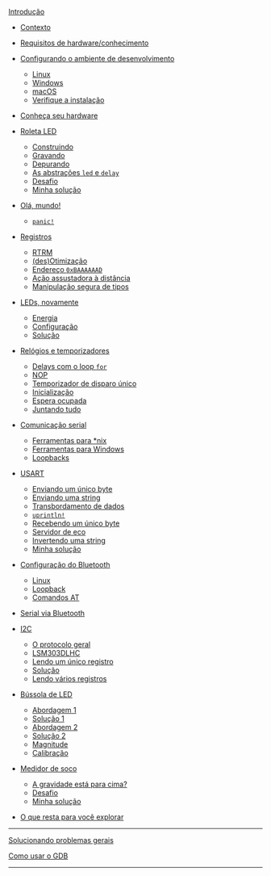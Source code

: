 [Introdução](README.md)

- [Contexto](01-background/README.md)

- [Requisitos de hardware/conhecimento](02-requirements/README.md)

- [Configurando o ambiente de desenvolvimento](03-setup/README.md)
  - [Linux](03-setup/linux.md)
  - [Windows](03-setup/windows.md)
  - [macOS](03-setup/macos.md)
  - [Verifique a instalação](03-setup/verify.md)

- [Conheça seu hardware](04-meet-your-hardware/README.md)

- [Roleta LED](05-led-roulette/README.md)
  - [Construindo](05-led-roulette/build-it.md)
  - [Gravando](05-led-roulette/flash-it.md)
  - [Depurando](05-led-roulette/debug-it.md)
  - [As abstrações `led` e `delay`](05-led-roulette/the-led-and-delay-abstractions.md)
  - [Desafio](05-led-roulette/the-challenge.md)
  - [Minha solução](05-led-roulette/my-solution.md)

- [Olá, mundo!](06-hello-world/README.md)
  - [`panic!`](06-hello-world/panic.md)

- [Registros](07-registers/README.md)
  - [RTRM](07-registers/rtrm.md)
  - [(des)Otimização](07-registers/optimization.md)
  - [Endereço `0xBAAAAAAD`](07-registers/bad-address.md)
  - [Ação assustadora à distância](07-registers/spooky-action-at-a-distance.md)
  - [Manipulação segura de tipos](07-registers/type-safe-manipulation.md)

- [LEDs, novamente](08-leds-again/README.md)
  - [Energia](08-leds-again/power.md)
  - [Configuração](08-leds-again/configuration.md)
  - [Solução](08-leds-again/the-solution.md)

- [Relógios e temporizadores](09-clocks-and-timers/README.md)
  - [Delays com o loop `for`](09-clocks-and-timers/for-loop-delays.md)
  - [NOP](09-clocks-and-timers/nop.md)
  - [Temporizador de disparo único](09-clocks-and-timers/one-shot-timer.md)
  - [Inicialização](09-clocks-and-timers/initialization.md)
  - [Espera ocupada](09-clocks-and-timers/busy-waiting.md)
  - [Juntando tudo](09-clocks-and-timers/putting-it-all-together.md)

- [Comunicação serial](10-serial-communication/README.md)
  - [Ferramentas para \*nix](10-serial-communication/nix-tooling.md)
  - [Ferramentas para Windows](10-serial-communication/windows-tooling.md)
  - [Loopbacks](10-serial-communication/loopbacks.md)

- [USART](11-usart/README.md)
  - [Enviando um único byte](11-usart/send-a-single-byte.md)
  - [Enviando uma string](11-usart/send-a-string.md)
  - [Transbordamento de dados](11-usart/buffer-overrun.md)
  - [`uprintln!`](11-usart/uprintln.md)
  - [Recebendo um único byte](11-usart/receive-a-single-byte.md)
  - [Servidor de eco](11-usart/echo-server.md)
  - [Invertendo uma string](11-usart/reverse-a-string.md)
  - [Minha solução](11-usart/my-solution.md)

- [Configuração do Bluetooth](12-bluetooth-setup/README.md)
  - [Linux](12-bluetooth-setup/linux.md)
  - [Loopback](12-bluetooth-setup/loopback.md)
  - [Comandos AT](12-bluetooth-setup/at-commands.md)

- [Serial via Bluetooth](13-serial-over-bluetooth/README.md)
- [I2C](14-i2c/README.md)
  - [O protocolo geral](14-i2c/the-general-protocol.md)
  - [LSM303DLHC](14-i2c/lsm303dlhc.md)
  - [Lendo um único registro](14-i2c/read-a-single-register.md)
  - [Solução](14-i2c/the-solution.md)
  - [Lendo vários registros](14-i2c/read-several-registers.md)

- [Bússola de LED](15-led-compass/README.md)
  - [Abordagem 1](15-led-compasentativa-1.md)
  - [Solução 1](15-led-compass/solution-1.md)
  - [Abordagem 2](15-led-compass/take-2.md)
  - [Solução 2](15-led-compass/solution-2.md)
  - [Magnitude](15-led-compass/magnitude.md)
  - [Calibração](15-led-compass/calibration.md)

- [Medidor de soco](16-punch-o-meter/README.md)
  - [A gravidade está para cima?](16-punch-o-meter/gravity-is-up.md)
  - [Desafio](16-punch-o-meter/the-challenge.md)
  - [Minha solução](16-punch-o-meter/my-solution.md)

- [O que resta para você explorar](explore.md)

---

[Solucionando problemas gerais](appendix/1-general-troubleshooting/README.md)

[Como usar o GDB](appendix/2-how-to-use-gdb/README.md)

<!-- - [Async IO: The future](17-async-io-the-future/README.md) -->
<!--     - [Timer](17-async-io-the-future/timer.md) -->
<!--     - [Serial](17-async-io-the-future/serial.md) -->
<!--     - [The challenge](17-async-io-the-future/the-challenge.md) -->
<!--     - [My solution](17-async-io-the-future/my-solution.md) -->
<!--     - [Another challenge](17-async-io-the-future/another-challenge.md) -->
<!--     - [My other solution](17-async-io-the-future/my-other-solution.md) -->
<!--     - [More challenges](17-async-io-the-future/more-challenges.md) -->

---
